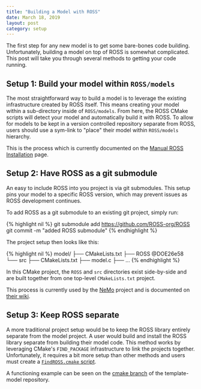 ```yaml
---
title: "Building a Model with ROSS"
date: March 18, 2019
layout: post
category: setup
---
```


The first step for any new model is to get some bare-bones code building.
Unfortunately, building a model on top of ROSS is somewhat complicated.
This post will take you through several methods to getting your code running.

## Setup 1: Build your model within `ROSS/models`

The most straightforward way to build a model is to leverage the existing infrastructure created by ROSS itself.
This means creating your model within a sub-directory inside of `ROSS/models`.
From here, the ROSS CMake scripts will detect your model and automatically build it with ROSS.
To allow for models to be kept in a version controlled repository separate from ROSS, users should use a sym-link to "place" their model within `ROSS/models` hierarchy.

This is the process which is currently documented on the [Manual ROSS Installation](https://ross-org.github.io/setup/installation.html) page.

## Setup 2: Have ROSS as a git submodule

An easy to include ROSS into you project is via git submodules.
This setup pins your model to a specific ROSS version, which may prevent issues as ROSS development continues.

To add ROSS as a git submodule to an existing git project, simply run:

{% highlight nil %}
git submodule add https://github.com/ROSS-org/ROSS
git commit -m "added ROSS submodule"
{% endhighlight %}

The project setup then looks like this:

{% highlight nil %}
model/
├── CMakeLists.txt
├── ROSS @DOE26e58
└── src
    ├── CMakeLists.txt
    ├── model.c
    ├── ...
{% endhighlight %}

In this CMake project, the `ROSS` and `src` directories exist side-by-side and are built together from one top-level `CMakeLists.txt` project.

This process is currently used by the [NeMo](https://github.com/markplagge/NeMo) project and is documented on [their wiki](https://github.com/markplagge/NeMo/wiki/Installation-Guide).


## Setup 3: Keep ROSS separate

A more traditional project setup would be to keep the ROSS library entirely separate from the model project.
A user would build and install the ROSS library separate from building their model code.
This method works by leveraging CMake's `FIND_PACKAGE` infrastructure to link the projects together.
Unfortunately, it requires a bit more setup than other methods and users must create a [`FindROSS.cmake` script](https://github.com/ROSS-org/template-model/blob/cmake/cmake/FindROSS.cmake).

A functioning example can be seen on the [cmake branch](https://github.com/ROSS-org/template-model/tree/cmake) of the template-model repository.
